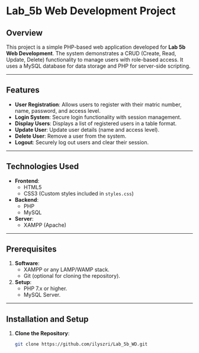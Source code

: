 # Lab_5b Web Development Project

## Overview
This project is a simple PHP-based web application developed for **Lab 5b Web Development**. The system demonstrates a CRUD (Create, Read, Update, Delete) functionality to manage users with role-based access. It uses a MySQL database for data storage and PHP for server-side scripting.

---

## Features
- **User Registration**: Allows users to register with their matric number, name, password, and access level.
- **Login System**: Secure login functionality with session management.
- **Display Users**: Displays a list of registered users in a table format.
- **Update User**: Update user details (name and access level).
- **Delete User**: Remove a user from the system.
- **Logout**: Securely log out users and clear their session.

---

## Technologies Used
- **Frontend**:
  - HTML5
  - CSS3 (Custom styles included in `styles.css`)
- **Backend**:
  - PHP
  - MySQL
- **Server**:
  - XAMPP (Apache)

---

## Prerequisites
1. **Software**:
   - XAMPP or any LAMP/WAMP stack.
   - Git (optional for cloning the repository).
2. **Setup**:
   - PHP 7.x or higher.
   - MySQL Server.

---

## Installation and Setup
1. **Clone the Repository**:
   ```bash
   git clone https://github.com/ilyszri/Lab_5b_WD.git
